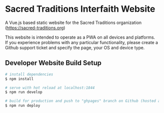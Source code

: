 # Sacred Traditions Interfaith Website

A Vue.js based static website for the Sacred Traditions organization (https://sacred-traditions.org)

This website is intended to operate as a PWA on all devices and platforms. If you experience problems with any particular functionality, please create a Github support ticket and specify the page, your OS and device type.



## Developer Website Build Setup

``` bash
# install dependencies
$ npm install

# serve with hot reload at localhost:1844
$ npm run develop

# build for production and push to "ghpages" branch on Github (hosted at https://sacred-traditions.org)
$ npm run deploy

```